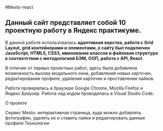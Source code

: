 #Mesto-react

## Данный сайт представляет собой 10 проектную работу в Яндекс практикуме.
В данной работе использовалась **адаптивная верстка, работа с Grid Layout, grid контейнерами и элементами, к сайту был подключен JavaScript, HTML5, CSS3, именование классов и файловая структура в соответствии с методологией БЭМ, ООП, работа с API, React**.

В отличие от первых проектных работ, здесь была добавлена возможность вызова модального окна, добавления новых карточек, редактирования профиля, удаления карточек и проставления лайков.

Работа проверялась в браузере Google Chrome, Mozilla Firefox и Яндекс.Браузер. Работа над кодом проводилась в Visual Studio Code.

О проекте

Cервис Mesto: интерактивная страница, куда можно добавлять фотографии, удалять их и ставить лайки и редактировать данные профиля
Технологии

